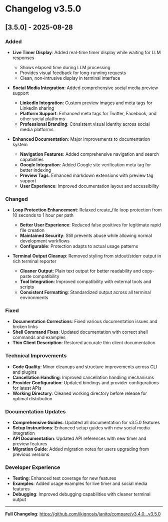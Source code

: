 # Changelog v3.5.0

## [3.5.0] - 2025-08-28

### Added

- **Live Timer Display**: Added real-time timer display while waiting for LLM responses
  - Shows elapsed time during LLM processing
  - Provides visual feedback for long-running requests
  - Clean, non-intrusive display in terminal interface

- **Social Media Integration**: Added comprehensive social media preview support
  - **LinkedIn Integration**: Custom preview images and meta tags for LinkedIn sharing
  - **Platform Support**: Enhanced meta tags for Twitter, Facebook, and other social platforms
  - **Professional Branding**: Consistent visual identity across social media platforms

- **Enhanced Documentation**: Major improvements to documentation system
  - **Navigation Features**: Added comprehensive navigation and search capabilities
  - **Google Integration**: Added Google site verification meta tag for better indexing
  - **Preview Tags**: Enhanced markdown extensions with preview tag support
  - **User Experience**: Improved documentation layout and accessibility

### Changed

- **Loop Protection Enhancement**: Relaxed create_file loop protection from 10 seconds to 1 hour per path
  - **Better User Experience**: Reduced false positives for legitimate rapid file creation
  - **Maintained Security**: Still prevents abuse while allowing normal development workflows
  - **Configurable**: Protection adapts to actual usage patterns

- **Terminal Output Cleanup**: Removed styling from stdout/stderr output in rich terminal reporter
  - **Cleaner Output**: Plain text output for better readability and copy-paste compatibility
  - **Tool Integration**: Improved compatibility with external tools and scripts
  - **Consistent Formatting**: Standardized output across all terminal environments

### Fixed

- **Documentation Corrections**: Fixed various documentation issues and broken links
- **Shell Command Fixes**: Updated documentation with correct shell commands and examples
- **Thin Client Description**: Restored accurate thin client documentation

### Technical Improvements

- **Code Quality**: Minor cleanups and structure improvements across CLI and plugins
- **Cancellation Handling**: Improved cancellation handling mechanisms
- **Provider Configuration**: Updated bindings and provider configurations for latest APIs
- **Working Directory**: Cleaned working directory before release for optimal distribution

### Documentation Updates

- **Comprehensive Guides**: Updated all documentation for v3.5.0 features
- **Setup Instructions**: Enhanced setup guides with new social media integration
- **API Documentation**: Updated API references with new timer and preview features
- **Migration Guide**: Added migration notes for users upgrading from previous versions

### Developer Experience

- **Testing**: Enhanced test coverage for new features
- **Examples**: Added usage examples for live timer and social media features
- **Debugging**: Improved debugging capabilities with cleaner terminal output

---

**Full Changelog**: https://github.com/ikignosis/janito/compare/v3.4.0...v3.5.0